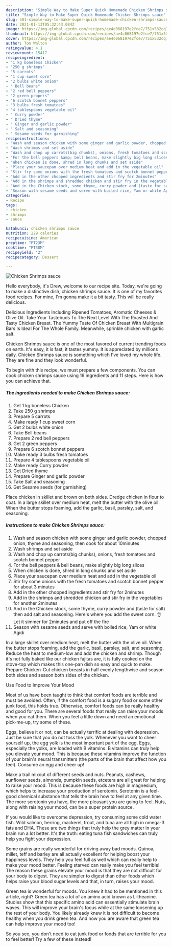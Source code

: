 ```yaml
---
description: "Simple Way to Make Super Quick Homemade Chicken Shrimps sauce"
title: "Simple Way to Make Super Quick Homemade Chicken Shrimps sauce"
slug: 501-simple-way-to-make-super-quick-homemade-chicken-shrimps-sauce
date: 2021-01-13T05:32:43.084Z
image: https://img-global.cpcdn.com/recipes/ae4c068197e2fce7/751x532cq70/chicken-shrimps-sauce-recipe-main-photo.jpg
thumbnail: https://img-global.cpcdn.com/recipes/ae4c068197e2fce7/751x532cq70/chicken-shrimps-sauce-recipe-main-photo.jpg
cover: https://img-global.cpcdn.com/recipes/ae4c068197e2fce7/751x532cq70/chicken-shrimps-sauce-recipe-main-photo.jpg
author: Tom Walton
ratingvalue: 4.1
reviewcount: 15417
recipeingredient:
- "1 kg boneless Chicken"
- "250 g shrimps"
- "5 carrots"
- "1 cup sweet corn"
- "2 bulbs white onion"
- " Bell beans"
- "2 red bell peppers"
- "2 green peppers"
- "6 scotch bonnet peppers"
- "3 bulbs fresh tomatoes"
- "4 tablespoons vegetable oil"
- " Curry powder"
- " Dried thyme"
- " Ginger and garlic powder"
- " Salt and seasoning"
- " Sesame seeds for garnishing"
recipeinstructions:
- "Wash and season chicken with some ginger and garlic powder, chopped onion, thyme and seasoning, then cook for about 10minutes"
- "Wash shrimps and set aside"
- "Wash and chop up carrots(big chunks), onions, fresh tomatoes and scotch bonnet pepper"
- "For the bell peppers &amp; bell beans, make slightly big long slices"
- "When chicken is done, shred in long chunks and set aside"
- "Place your saucepan over medium heat and add in the vegetable oil"
- "Stir fry some onions with the fresh tomatoes and scotch bonnet pepper for about 3 minutes"
- "Add in the other chopped ingredients and stir fry for 2minutes"
- "Add in the shrimps and shredded chicken and stir fry in the vegetables for another 2minutes"
- "And in the Chicken stock, some thyme, curry powder and (taste for salt) then add salt and seasoning. Here&#39;s where you add the sweet corn. 👌 Let it simmer for 2minutes and put off the fire"
- "Season with sesame seeds and serve with boiled rice, Yam or white Agidi"
categories:
- Recipe
tags:
- chicken
- shrimps
- sauce

katakunci: chicken shrimps sauce 
nutrition: 229 calories
recipecuisine: American
preptime: "PT23M"
cooktime: "PT38M"
recipeyield: "2"
recipecategory: Dessert

---
```



![Chicken Shrimps sauce](https://img-global.cpcdn.com/recipes/ae4c068197e2fce7/751x532cq70/chicken-shrimps-sauce-recipe-main-photo.jpg)

Hello everybody, it's Drew, welcome to our recipe site. Today, we're going to make a distinctive dish, chicken shrimps sauce. It is one of my favorites food recipes. For mine, I'm gonna make it a bit tasty. This will be really delicious.

Delicious Ingredients Including Ripened Tomatoes, Aromatic Cheeses &amp; Olive Oil. Take Your Tastebuds To The Next Level With The Roasted And Tasty Chicken Breast. The Yummy Taste Of Chicken Breast With Multigrain Bars Is Ideal For The Whole Family. Meanwhile, sprinkle chicken with garlic salt.

Chicken Shrimps sauce is one of the most favored of current trending foods on earth. It's easy, it is fast, it tastes yummy. It is appreciated by millions daily. Chicken Shrimps sauce is something which I've loved my whole life. They are fine and they look wonderful.


To begin with this recipe, we must prepare a few components. You can cook chicken shrimps sauce using 16 ingredients and 11 steps. Here is how you can achieve that.

<!--inarticleads1-->

##### The ingredients needed to make Chicken Shrimps sauce:

1. Get 1 kg boneless Chicken
1. Take 250 g shrimps
1. Prepare 5 carrots
1. Make ready 1 cup sweet corn
1. Get 2 bulbs white onion
1. Take  Bell beans
1. Prepare 2 red bell peppers
1. Get 2 green peppers
1. Prepare 6 scotch bonnet peppers
1. Make ready 3 bulbs fresh tomatoes
1. Prepare 4 tablespoons vegetable oil
1. Make ready  Curry powder
1. Get  Dried thyme
1. Prepare  Ginger and garlic powder
1. Take  Salt and seasoning
1. Get  Sesame seeds (for garnishing)


Place chicken in skillet and brown on both sides. Dredge chicken in flour to coat. In a large skillet over medium heat, melt the butter with the olive oil. When the butter stops foaming, add the garlic, basil, parsley, salt, and seasoning. 

<!--inarticleads2-->

##### Instructions to make Chicken Shrimps sauce:

1. Wash and season chicken with some ginger and garlic powder, chopped onion, thyme and seasoning, then cook for about 10minutes
1. Wash shrimps and set aside
1. Wash and chop up carrots(big chunks), onions, fresh tomatoes and scotch bonnet pepper
1. For the bell peppers &amp; bell beans, make slightly big long slices
1. When chicken is done, shred in long chunks and set aside
1. Place your saucepan over medium heat and add in the vegetable oil
1. Stir fry some onions with the fresh tomatoes and scotch bonnet pepper for about 3 minutes
1. Add in the other chopped ingredients and stir fry for 2minutes
1. Add in the shrimps and shredded chicken and stir fry in the vegetables for another 2minutes
1. And in the Chicken stock, some thyme, curry powder and (taste for salt) then add salt and seasoning. Here&#39;s where you add the sweet corn. 👌 Let it simmer for 2minutes and put off the fire
1. Season with sesame seeds and serve with boiled rice, Yam or white Agidi


In a large skillet over medium heat, melt the butter with the olive oil. When the butter stops foaming, add the garlic, basil, parsley, salt, and seasoning. Reduce the heat to medium-low and add the chicken and shrimp. Though it&#39;s not fully baked like our chicken fajitas are, it is fully cooked on the stove-top which makes this one-pan dish so easy and quick to make. Prepare Chicken-Cut chicken breasts in half evenly lengthwise and season both sides and season both sides of the chicken. 

Use Food to Improve Your Mood


Most of us have been taught to think that comfort foods are terrible and must be avoided. Often, if the comfort food is a sugary food or some other junk food, this holds true. Otherwise, comfort foods can be really healthy and good for you. There are several foods that really can raise your moods when you eat them. When you feel a little down and need an emotional pick-me-up, try some of these.

Eggs, believe it or not, can be actually terrific at dealing with depression. Just be sure that you do not toss the yolk. Whenever you want to cheer yourself up, the egg yolk is the most important part of the egg. Eggs, especially the yolks, are loaded with B vitamins. B vitamins can truly help you elevate your mood. This is because these vitamins improve the function of your brain's neural transmitters (the parts of the brain that affect how you feel). Consume an egg and cheer up!

Make a trail mixout of different seeds and nuts. Peanuts, cashews, sunflower seeds, almonds, pumpkin seeds, etcetera are all great for helping to raise your mood. This is because these foods are high in magnesium, which helps to increase your production of serotonin. Serotonin is a feel-good chemical substance that tells the brain how to feel at any given time. The more serotonin you have, the more pleasant you are going to feel. Nuts, along with raising your mood, can be a super protein source.

If you would like to overcome depression, try consuming some cold water fish. Wild salmon, herring, mackerel, trout, and tuna are all high in omega-3 fats and DHA. These are two things that truly help the grey matter in your brain run a lot better. It's the truth: eating tuna fish sandwiches can truly help you fight your depression. 

Some grains are really wonderful for driving away bad moods. Quinoa, millet, teff and barley are all actually excellent for helping boost your happiness levels. They help you feel full as well which can really help to make your mood better. Feeling starved can really make you feel terrible! The reason these grains elevate your mood is that they are not difficult for your body to digest. They are simpler to digest than other foods which helps raise your blood sugar levels and that, in turn, raises your mood.

Green tea is wonderful for moods. You knew it had to be mentioned in this article, right? Green tea has a lot of an amino acid known as L-theanine. Studies show that this specific amino acid can essentially stimulate brain waves. This will improve your brain's focus while at the same loosening up the rest of your body. You likely already knew it is not difficult to become healthy when you drink green tea. And now you are aware that green tea can help improve your mood too!

So you see, you don't need to eat junk food or foods that are terrible for you to feel better! Try a few of these instead!

